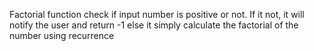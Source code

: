 Factorial function check if input number is positive or not. If it not, it will notify the user and return -1 else it simply calculate the factorial of the number using recurrence
